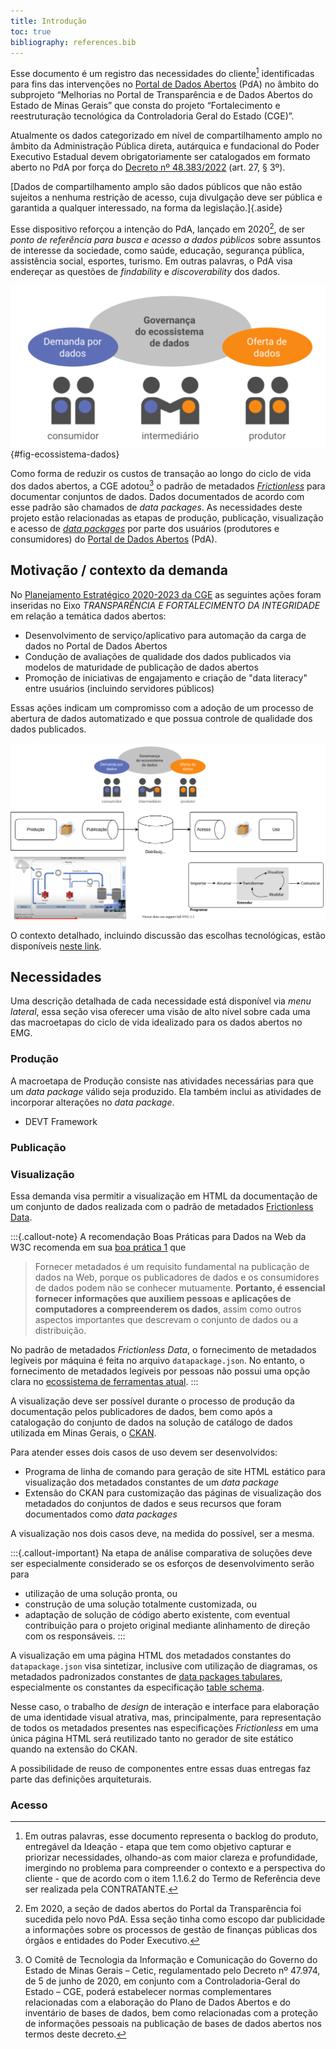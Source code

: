 ```yaml
---
title: Introdução
toc: true
bibliography: references.bib
---
```


Esse documento é um registro das necessidades do cliente[^1] identificadas para fins das intervenções no [Portal de Dados Abertos](https://www.dados.mg.gov.br) (PdA) no âmbito do subprojeto “Melhorias no Portal de Transparência e de Dados Abertos do Estado de Minas Gerais” que consta do projeto “Fortalecimento e reestruturação tecnológica da Controladoria Geral do Estado (CGE)”.

Atualmente os dados categorizado em nível de compartilhamento amplo no âmbito da Administração Pública direta, autárquica e fundacional do Poder Executivo Estadual devem obrigatoriamente ser catalogados em formato aberto no PdA por força do [Decreto nº 48.383/2022](legislacao.qmd#decreto-48383-de-18032022) (art. 27, § 3º).

[Dados de compartilhamento amplo são dados públicos que não estão sujeitos a nenhuma restrição de acesso, cuja divulgação deve ser pública e garantida a qualquer interessado, na forma da legislação.]{.aside}

Esse dispositivo reforçou a intenção do PdA, lançado em 2020[^2], de ser _ponto de referência para busca e acesso a dados públicos_ sobre assuntos de interesse da sociedade, como saúde, educação, segurança pública, assistência social, esportes, turismo. 
Em outras palavras, o PdA visa endereçar as questões de _findability_ e _discoverability_ dos dados.

[^2]: Em 2020, a seção de dados abertos do Portal da Transparência foi sucedida pelo novo PdA. Essa seção tinha como escopo dar publicidade a informações sobre os processos de gestão de finanças públicas dos órgãos e entidades do Poder Executivo. 

![Atores no ecossistema de dados abertos. Fonte: @okbr2021](static/20220503T210959.png){#fig-ecossistema-dados}

Como forma de reduzir os custos de transação ao longo do ciclo de vida dos dados abertos, a CGE adotou[^regulamentacao-adocao-padrao] o padrão de metadados [_Frictionless_](https://frictionlessdata.io/) para documentar conjuntos de dados. 
Dados documentados de acordo com esse padrão são chamados de _data packages_.
As necessidades deste projeto estão relacionadas as etapas de produção, publicação, visualização e acesso de [_data packages_](glossario#data-package) por parte dos usuários (produtores e consumidores) do [Portal de Dados Abertos](https://dados.mg.gov.br/) (PdA).

[^1]: Em outras palavras, esse documento representa o backlog do produto, entregável da Ideação - etapa que tem como objetivo capturar e priorizar necessidades, olhando-as com maior clareza e profundidade, imergindo no problema para compreender o contexto e a perspectiva do cliente - que de acordo com o item 1.1.6.2 do Termo de Referência deve ser realizada pela CONTRATANTE. 

[^regulamentacao-adocao-padrao]: O Comitê de Tecnologia da Informação e Comunicação do Governo do Estado de Minas Gerais – Cetic, regulamentado pelo Decreto nº 47.974, de 5 de junho de 2020, em conjunto com a Controladoria-Geral do Estado – CGE, poderá estabelecer normas complementares relacionadas com a elaboração do Plano de Dados Abertos e do inventário de bases de dados, bem como relacionadas com a proteção de informações pessoais na publicação de bases de dados abertos nos termos deste decreto.

## Motivação / contexto da demanda

No [Planejamento Estratégico 2020-2023 da CGE](https://cge.mg.gov.br/phocadownload/Planejamento%20Estratgico%202020-2023%20-%20final.pdf#page=30) as seguintes ações foram inseridas no Eixo _TRANSPARÊNCIA E FORTALECIMENTO DA INTEGRIDADE_ em relação a temática dados abertos:

- Desenvolvimento de serviço/aplicativo para automação da carga de dados no Portal de Dados Abertos
- Condução de avaliações de qualidade dos dados publicados via modelos de maturidade de publicação de dados abertos
- Promoção de iniciativas de engajamento e criação de "data literacy" entre usuários (incluindo servidores públicos)

Essas ações indicam um compromisso com a adoção de um processo de abertura de dados automatizado e que possua controle de qualidade dos dados publicados.

![](static/20220428T150210.drawio.svg)

O contexto detalhado, incluindo discussão das escolhas tecnológicas, estão disponíveis [neste link](motivacao-contexto.qmd).

## Necessidades

Uma descrição detalhada de cada necessidade está disponível via _menu lateral_, essa seção visa oferecer uma visão de alto nível sobre cada uma das macroetapas do ciclo de vida idealizado para os dados abertos no EMG.

### Produção

A macroetapa de Produção consiste nas atividades necessárias para que um _data package_ válido seja produzido. 
Ela também inclui as atividades de incorporar alterações no _data package_.

- DEVT Framework

### Publicação

### Visualização

Essa demanda visa permitir a visualização em HTML da documentação de um conjunto de dados realizada com o padrão de metadados [Frictionless Data](https://specs.frictionlessdata.io/).

:::{.callout-note}
A recomendação Boas Práticas para Dados na Web da W3C recomenda em sua [boa prática 1](https://w3c.br/traducoes/DWBP-pt-br/#ProvideMetadata) que

> Fornecer metadados é um requisito fundamental na publicação de dados na Web, porque os publicadores de dados e os consumidores de dados podem não se conhecer mutuamente. __Portanto, é essencial fornecer informações que auxiliem pessoas e aplicações de computadores a compreenderem os dados__, assim como outros aspectos importantes que descrevam o conjunto de dados ou a distribuição.

No padrão de metadados _Frictionless Data_, o fornecimento de metadados legíveis por máquina é feita no arquivo `datapackage.json`. No entanto, o fornecimento de metadados legíveis por pessoas não possui uma opção clara no [ecossistema de ferramentas atual](https://frictionlessdata.io/).
:::

A visualização deve ser possível durante o processo de produção da documentação pelos publicadores de dados, bem como após a catalogação do conjunto de dados na solução de catálogo de dados utilizada em Minas Gerais, o [CKAN](https://ckan.org/).

Para atender esses dois casos de uso devem ser desenvolvidos:

- Programa de linha de comando para geração de site HTML estático para visualização dos metadados constantes de um _data package_ 
- Extensão do CKAN para customização das páginas de visualização dos metadados do conjuntos de dados e seus recursos que foram documentados como _data packages_

A visualização nos dois casos deve, na medida do possível, ser a mesma.

:::{.callout-important}
Na etapa de análise comparativa de soluções deve ser especialmente considerado se os esforços de desenvolvimento serão para 

- utilização de uma solução pronta, ou
- construção de uma solução totalmente customizada, ou 
- adaptação de solução de código aberto existente, com eventual contribuição para o projeto original mediante alinhamento de direção com os responsáveis.
:::

A visualização em uma página HTML dos metadados constantes do `datapackage.json` visa sintetizar, inclusive com utilização de diagramas, os metadados padronizados constantes de [data packages tabulares](https://frictionlessdata.io/data-package/#the-data-package-suite-of-specifications), especialmente os constantes da especificação [table schema](https://specs.frictionlessdata.io/table-schema/#language).

Nesse caso, o trabalho de _design_ de interação e interface para elaboração de uma identidade visual atrativa, mas, principalmente, para representação de todos os metadados presentes nas especificações _Frictionless_ em uma única página HTML será reutilizado tanto no gerador de site estático quando na extensão do CKAN.

A possibilidade de reuso de componentes entre essas duas entregas faz parte das definições arquiteturais.

### Acesso
